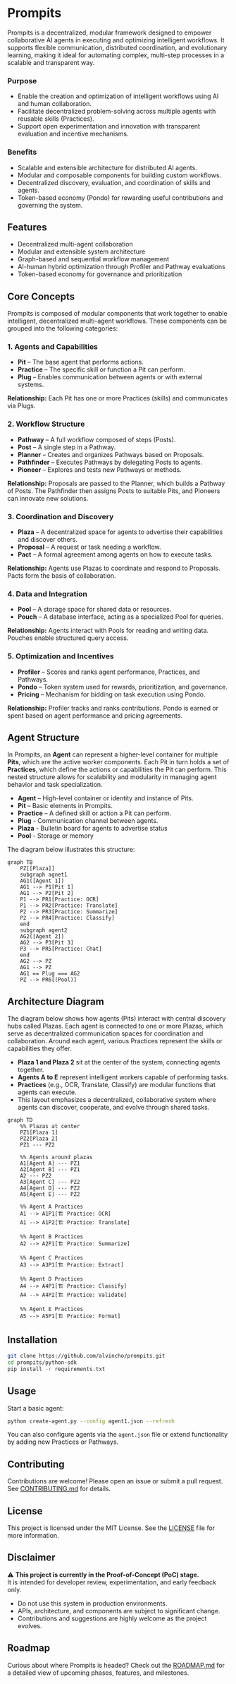 # Prompits
Prompits is a decentralized, modular framework designed to empower collaborative AI agents in executing and optimizing intelligent workflows. It supports flexible communication, distributed coordination, and evolutionary learning, making it ideal for automating complex, multi-step processes in a scalable and transparent way.

### Purpose

- Enable the creation and optimization of intelligent workflows using AI and human collaboration.
- Facilitate decentralized problem-solving across multiple agents with reusable skills (Practices).
- Support open experimentation and innovation with transparent evaluation and incentive mechanisms.

### Benefits

- Scalable and extensible architecture for distributed AI agents.
- Modular and composable components for building custom workflows.
- Decentralized discovery, evaluation, and coordination of skills and agents.
- Token-based economy (Pondo) for rewarding useful contributions and governing the system.

## Features

- Decentralized multi-agent collaboration
- Modular and extensible system architecture
- Graph-based and sequential workflow management
- AI-human hybrid optimization through Profiler and Pathway evaluations
- Token-based economy for governance and prioritization

## Core Concepts

Prompits is composed of modular components that work together to enable intelligent, decentralized multi-agent workflows. These components can be grouped into the following categories:

### 1. **Agents and Capabilities**
- **Pit** – The base agent that performs actions.
- **Practice** – The specific skill or function a Pit can perform.
- **Plug** – Enables communication between agents or with external systems.

**Relationship:** Each Pit has one or more Practices (skills) and communicates via Plugs.

### 2. **Workflow Structure**
- **Pathway** – A full workflow composed of steps (Posts).
- **Post** – A single step in a Pathway.
- **Planner** – Creates and organizes Pathways based on Proposals.
- **Pathfinder** – Executes Pathways by delegating Posts to agents.
- **Pioneer** – Explores and tests new Pathways or methods.

**Relationship:** Proposals are passed to the Planner, which builds a Pathway of Posts. The Pathfinder then assigns Posts to suitable Pits, and Pioneers can innovate new solutions.

### 3. **Coordination and Discovery**
- **Plaza** – A decentralized space for agents to advertise their capabilities and discover others.
- **Proposal** – A request or task needing a workflow.
- **Pact** – A formal agreement among agents on how to execute tasks.

**Relationship:** Agents use Plazas to coordinate and respond to Proposals. Pacts form the basis of collaboration.

### 4. **Data and Integration**
- **Pool** – A storage space for shared data or resources.
- **Pouch** – A database interface, acting as a specialized Pool for queries.

**Relationship:** Agents interact with Pools for reading and writing data. Pouches enable structured query access.

### 5. **Optimization and Incentives**
- **Profiler** – Scores and ranks agent performance, Practices, and Pathways.
- **Pondo** – Token system used for rewards, prioritization, and governance.
- **Pricing** – Mechanism for bidding on task execution using Pondo.

**Relationship:** Profiler tracks and ranks contributions. Pondo is earned or spent based on agent performance and pricing agreements.

## Agent Structure

In Prompits, an **Agent** can represent a higher-level container for multiple **Pits**, which are the active worker components. Each Pit in turn holds a set of **Practices**, which define the actions or capabilities the Pit can perform. This nested structure allows for scalability and modularity in managing agent behavior and task specialization.

- **Agent** – High-level container or identity and instance of Pits.
- **Pit** – Basic elements in Prompits.
- **Practice** – A defined skill or action a Pit can perform.
- **Plug** - Communication channel between agents.
- **Plaza** - Bulletin board for agents to advertise status
- **Pool** - Storage or memory

The diagram below illustrates this structure:

```mermaid
graph TB
    PZ[[Plaza]]
    subgraph agnet1
    AG1([Agent 1])
    AG1 --> P1[Pit 1]
    AG1 --> P2[Pit 2]
    P1 --> PR1[Practice: OCR]
    P1 --> PR2[Practice: Translate]
    P2 --> PR3[Practice: Summarize]
    P2 --> PR4[Practice: Classify]
    end
    subgraph agent2
    AG2([Agent 2])
    AG2 --> P3[Pit 3]
    P3 --> PR5[Practice: Chat]
    end
    AG2 --> PZ
    AG1 --> PZ
    AG1 == Plug === AG2
    PZ --> PR6[(Pool)]
```

## Architecture Diagram

The diagram below shows how agents (Pits) interact with central discovery hubs called Plazas. Each agent is connected to one or more Plazas, which serve as decentralized communication spaces for coordination and collaboration. Around each agent, various Practices represent the skills or capabilities they offer.

- **Plaza 1 and Plaza 2** sit at the center of the system, connecting agents together.
- **Agents A to E** represent intelligent workers capable of performing tasks.
- **Practices** (e.g., OCR, Translate, Classify) are modular functions that agents can execute.
- This layout emphasizes a decentralized, collaborative system where agents can discover, cooperate, and evolve through shared tasks.

```mermaid
graph TD
    %% Plazas at center
    PZ1[Plaza 1]
    PZ2[Plaza 2]
    PZ1 --- PZ2

    %% Agents around plazas
    A1[Agent A] --- PZ1
    A2[Agent B] --- PZ1
    A2 --- PZ2
    A3[Agent C] --- PZ2
    A4[Agent D] --- PZ2
    A5[Agent E] --- PZ2

    %% Agent A Practices
    A1 --> A1P1[🏗 Practice: OCR]
    A1 --> A1P2[🏗 Practice: Translate]

    %% Agent B Practices
    A2 --> A2P1[🏗 Practice: Summarize]

    %% Agent C Practices
    A3 --> A3P1[🏗 Practice: Extract]

    %% Agent D Practices
    A4 --> A4P1[🏗 Practice: Classify]
    A4 --> A4P2[🏗 Practice: Validate]

    %% Agent E Practices
    A5 --> A5P1[🏗 Practice: Format]
```

## Installation

```bash
git clone https://github.com/alvincho/prompits.git
cd prompits/python-sdk
pip install -r requirements.txt
```

## Usage

Start a basic agent:
```bash
python create-agent.py --config agent1.json --refresh
```

You can also configure agents via the `agent.json` file or extend functionality by adding new Practices or Pathways.

## Contributing

Contributions are welcome! Please open an issue or submit a pull request. See [CONTRIBUTING.md](CONTRIBUTING.md) for details.

## License

This project is licensed under the MIT License. See the [LICENSE](LICENSE) file for more information.

## Disclaimer

⚠️ **This project is currently in the Proof-of-Concept (PoC) stage.**  
It is intended for developer review, experimentation, and early feedback only.

- Do not use this system in production environments.
- APIs, architecture, and components are subject to significant change.
- Contributions and suggestions are highly welcome as the project evolves.

## Roadmap

Curious about where Prompits is headed? Check out the [ROADMAP.md](../ROADMAP.md) for a detailed view of upcoming phases, features, and milestones.
